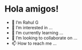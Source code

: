 # Hola amigos!

- 👋 I’m Rahul G
- 👀 I’m interested in ...
- 🌱 I’m currently learning ...
- 💞️ I’m looking to collaborate on ...
- 📫 How to reach me ...

<!---
Rahul040202/Rahul040202 is a ✨ special ✨ repository because its `README.md` (this file) appears on your GitHub profile.
You can click the Preview link to take a look at your changes.
--->
